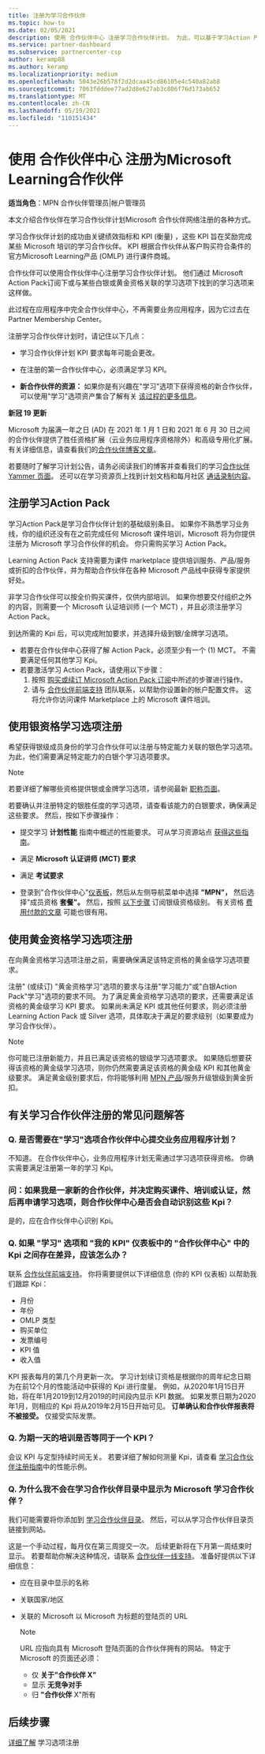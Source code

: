 ```yaml
---
title: 注册为学习合作伙伴
ms.topic: how-to
ms.date: 02/05/2021
description: 使用 合作伙伴中心 注册学习合作伙伴计划。 为此，可以基于学习Action Pack或银级或金级资格的"学习"选项。
ms.service: partner-dashboard
ms.subservice: partnercenter-csp
author: keramp88
ms.author: keramp
ms.localizationpriority: medium
ms.openlocfilehash: 5043e26b578f2d2dcaa45cd86105e4c540a82ab8
ms.sourcegitcommit: 7063fdddee77ad2d8e627ab3c806f76d173ab652
ms.translationtype: MT
ms.contentlocale: zh-CN
ms.lasthandoff: 05/19/2021
ms.locfileid: "110151434"
---
```

# <a name="use-partner-center-to-enroll-as-a-microsoft-learning-partner"></a>使用 合作伙伴中心 注册为Microsoft Learning合作伙伴

**适当角色**：MPN 合作伙伴管理员|帐户管理员

本文介绍合作伙伴在学习合作伙伴计划Microsoft 合作伙伴网络注册的各种方式。

学习合作伙伴计划的成功由关键绩效指标和 KPI (衡量) ，这些 KPI 旨在奖励完成某些 Microsoft 培训的学习合作伙伴。 KPI 根据合作伙伴从客户购买符合条件的官方Microsoft Learning产品 (OMLP) 进行课件商城。

合作伙伴可以使用合作伙伴中心注册学习合作伙伴计划。 他们通过 Microsoft Action Pack订阅下或与某些白银或黄金资格关联的学习选项下找到的学习选项来这样做。

此过程在应用程序中完全合作伙伴中心，不再需要业务应用程序，因为它过去在 Partner Membership Center。

注册学习合作伙伴计划时，请记住以下几点：

- 学习合作伙伴计划 KPI 要求每年可能会更改。

- 在注册的第一合作伙伴中心，必须满足学习 KPI。

- **新合作伙伴的资源：** 如果你是有兴趣在"学习"选项下获得资格的新合作伙伴，可以使用"学习"选项资产集合了解有关 [该过程的更多信息](https://partner.microsoft.com/asset/collection/learning-option-enrollment#/)。

**新冠 19 更新**

Microsoft 为届满一年之日 (AD) 在 2021 年 1 月 1 日和 2021 年 6 月 30 日之间的合作伙伴提供了胜任资格扩展（云业务应用程序资格除外）和高级专用化扩展。 有关详细信息，请查看我们的[合作伙伴博客文章](https://blogs.partner.microsoft.com/mpn/responding-to-covid-19-microsoft-partner-network/)。

若要随时了解学习计划公告，请务必阅读我们的博客并查看我们的[](https://techcommunity.microsoft.com/t5/microsoft-learn/ct-p/MicrosoftLearn)学习[合作伙伴 Yammer 页面](https://web.yammer.com/main/groups/eyJfdHlwZSI6Ikdyb3VwIiwiaWQiOiI4NDU0NDI3In0/all)。 还可以在学习资源页上找到计划文档和每月社区 [通话录制内容](https://partner.microsoft.com/marketing/learning-resources#/)。

## <a name="enroll-with-the-learning-action-pack"></a>注册学习Action Pack

学习Action Pack是学习合作伙伴计划的基础级别条目。 如果你不熟悉学习业务线，你的组织还没有在之前完成任何 Microsoft 课件培训，Microsoft 将为你提供注册为 Microsoft 学习合作伙伴的机会。 你只需购买学习 Action Pack。

Learning Action Pack 支持需要为课件 marketplace 提供培训服务、产品/服务或折扣的合作伙伴，并为帮助合作伙伴在各种 Microsoft 产品线中获得专家提供好处。

非学习合作伙伴可以按全价购买课件，仅供内部培训。 如果你想要交付组织之外的内容，则需要一个 Microsoft 认证培训师 (一个 MCT) ，并且必须注册学习 Action Pack。

到达所需的 Kpi 后，可以完成附加要求，并选择升级到银/金牌学习选项。

- 若要在合作伙伴中心获得了解 Action Pack，必须至少有一个 (1) MCT。 不需要满足任何其他学习 Kpi。
- 若要激活学习 Action Pack，请使用以下步骤：
   1. 按照 [购买或续订 Microsoft Action Pack 订阅](mpn-get-action-pack.md)中所述的步骤进行操作。
   2. 请与 [合作伙伴前端支持](https://partner.microsoft.com/support) 团队联系，以帮助你设置新的帐户配置文件。 这将允许你访问课件 Marketplace 上的 Microsoft 课件培训。

## <a name="enroll-with-a-silver-competency-learning-option"></a>使用银资格学习选项注册

希望获得银级成员身份的学习合作伙伴可以注册与特定能力关联的银色学习选项。 为此，他们需要满足特定能力的白银个学习选项要求。

> [!NOTE]
> 若要详细了解哪些资格提供银或金牌学习选项，请参阅最新 [职称页面](https://partner.microsoft.com/membership/competencies)。 

若要确认并注册特定的银胜任度的学习选项，请查看该能力的白银要求，确保满足这些要求。 然后，按如下步骤操作：

- 提交学习 **计划性能** 指南中概述的性能要求。 可从学习资源站点 [获得这些指南](https://partner.microsoft.com/marketing/learning-resources#/)。

- 满足 **Microsoft 认证讲师 (MCT) 要求**

- 满足 **考试要求**

- 登录到"合作伙伴中心"[仪表板](https://partner.microsoft.com/dashboard)，然后从左侧导航菜单中选择 **"MPN"，** 然后选择"成员资格 **套餐"。** 然后，按照 [以下步骤](mpn-get-action-pack.md) 订阅银级资格级别。 有关资格 [费用付款的文章](mpn-pay-fee-silver-gold-competency.md) 可能也很有用。

## <a name="enroll-with-a-gold-competency-learning-option"></a>使用黄金资格学习选项注册

在向黄金资格学习选项注册之前，需要确保满足该特定资格的黄金级学习选项要求。

注册" (或续订) "黄金资格学习"选项的要求与注册"学习能力"或"白银Action Pack"学习"选项的要求不同。 为了满足黄金资格学习选项的要求，还需要满足该资格的黄金级学习 KPI 要求。 如果尚未满足 KPI 或其他任何要求，则必须注册 Learning Action Pack 或 Silver 选项，具体取决于满足的要求级别（如果要成为学习合作伙伴）。

> [!NOTE]
> 你可能已注册新能力，并且已满足该资格的银级学习选项要求。 如果随后想要获得该资格的黄金级学习选项，则你仍然需要满足该资格的黄金级 KPI 和其他黄金级要求。 满足黄金级别要求后，你将能够利用 [MPN 产品](mpn-pay-fee-silver-gold-competency.md#apply-upgrade-discount-when-moving-from-silver-to-gold)/服务升级银级到黄金折扣。

## <a name="frequently-asked-questions-about-learning-partner-enrollment"></a>有关学习合作伙伴注册的常见问题解答

### <a name="q-do-i-need-to-submit-a-business-application-plan-in-partner-center-to-enroll-in-a-learning-option"></a>Q. 是否需要在"学习"选项合作伙伴中心提交业务应用程序计划？

不知道。 在合作伙伴中心，业务应用程序计划无需通过学习选项获得资格。 你确实需要满足注册第一年的学习 Kpi。

### <a name="q-if-i-am-a-net-new-partner-and-decide-to-buy-courseware-trainings-or-certifications-before-applying-for-the-learning-option-will-the-kpis-be-recognized-by-partner-center-automatically"></a>问：如果我是一家新的合作伙伴，并决定购买课件、培训或认证，然后再申请学习选项，则合作伙伴中心是否会自动识别这些 Kpi？

是的，应在合作伙伴中心识别 Kpi。

### <a name="q-where-should-i-go-in-case-there-is-a-discrepancy-between-kpis-in-partner-center-under-the-learning-option-and-my-kpi-dashboard"></a>Q. 如果 "学习" 选项和 "我的 KPI" 仪表板中的 "合作伙伴中心" 中的 Kpi 之间存在差异，应该怎么办？

联系 [合作伙伴前端支持](https://partner.microsoft.com/support)。 你将需要提供以下详细信息 (你的 KPI 仪表板) 以帮助我们跟踪 Kpi：

- 月份
- 年份
- OMLP 类型
- 购买单位
- 发票编号
- KPI 值
- 收入值

KPI 报表每月的第几个月更新一次。 学习计划续订资格是根据你的周年纪念日期为在前12个月的性能活动中获得的 Kpi 进行度量。 例如，从2020年1月15日开始，将在年1月2019到12月2019的时间段内显示 KPI 数据。 如果发票日期为2020年1月，则相应的 Kpi 将从2019年2月15日开始可见。 **订单确认和合作伙伴报表将不被接受。** 仅接受实际发票。

### <a name="q-does-a-one-day-training-equate-to-one-kpi"></a>Q. 为期一天的培训是否等同于一个 KPI？

会议 KPI 与定型持续时间无关。 若要详细了解如何测量 Kpi，请查看 [学习合作伙伴注册指南](https://partner.microsoft.com/asset/collection/learning-option-enrollment#/)中的性能示例。

### <a name="q-why-dont-i-appear-as-a-microsoft-learning-partner-in-the-learning-partner-directory"></a>Q. 为什么我不会在学习合作伙伴目录中显示为 Microsoft 学习合作伙伴？

我们可能需要将你添加到 [学习合作伙伴目录](/learn/certifications/partners)。 然后，可以从学习合作伙伴目录页链接到网站。

这是一个手动过程，每月仅在第三周提交一次。 后续更新将在下月第一周结束时显示。 若要帮助你解决这种情况，请联系 [合作伙伴一线支持](https://partner.microsoft.com/support)。 准备好提供以下详细信息：

- 应在目录中显示的名称

- 关联国家/地区

- 关联的 Microsoft 以 Microsoft 为标题的登陆页的 URL

   > [!NOTE]
   > URL 应指向具有 Microsoft 登陆页面的合作伙伴拥有的网站。 特定于 Microsoft 的页面还必须：
   > - 仅 **关于"合作伙伴 X"**
   > - 显示 **无竞争对手**
   > - 归 **"合作伙伴** X"所有

## <a name="next-steps"></a>后续步骤

[详细了解](https://partner.microsoft.com/asset/collection/learning-option-enrollment#/) 学习选项注册